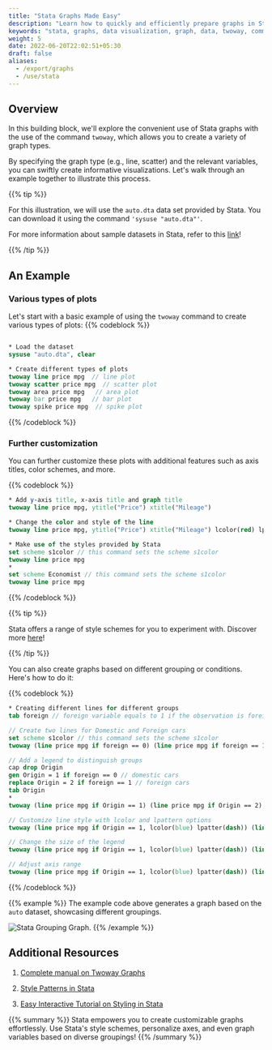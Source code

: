 ```yaml
---
title: "Stata Graphs Made Easy"
description: "Learn how to quickly and efficiently prepare graphs in Stata."
keywords: "stata, graphs, data visualization, graph, data, twoway, command, dataset, example, tutorial"
weight: 5
date: 2022-06-20T22:02:51+05:30
draft: false
aliases:
  - /export/graphs
  - /use/stata
---
```


## Overview

In this building block, we'll explore the convenient use of Stata graphs with the use of the command `twoway`, which allows you to create a variety of graph types. 

By specifying the graph type (e.g., line, scatter) and the relevant variables, you can swiftly create informative visualizations. Let's walk through an example together to illustrate this process.

{{% tip %}}

For this illustration, we will use the `auto.dta` data set provided by Stata. 
You can download it using the command `'sysuse "auto.dta"'`. 

For more information about sample datasets in Stata, refer to this [link](https://www.stata.com/manuals13/gsw1.pdf)!

{{% /tip %}}


## An Example

### Various types of plots
Let's start with a basic example of using the `twoway` command to create various types of plots: 
{{% codeblock %}}

```Stata

* Load the dataset
sysuse "auto.dta", clear

* Create different types of plots
twoway line price mpg  // line plot
twoway scatter price mpg  // scatter plot
twoway area price mpg   // area plot
twoway bar price mpg   // bar plot
twoway spike price mpg  // spike plot
```
{{% /codeblock %}}

### Further customization
You can further customize these plots with additional features such as axis titles, color schemes, and more. 

{{% codeblock %}}
```Stata
* Add y-axis title, x-axis title and graph title
twoway line price mpg, ytitle("Price") xtitle("Mileage")

* Change the color and style of the line  
twoway line price mpg, ytitle("Price") xtitle("Mileage") lcolor(red) lpattern(dash_dot)

* Make use of the styles provided by Stata
set scheme s1color // this command sets the scheme s1color
twoway line price mpg
*
set scheme Economist // this command sets the scheme s1color
twoway line price mpg
```
{{% /codeblock %}}

{{% tip %}}

Stata offers a range of style schemes for you to experiment with. Discover more [here](https://people.umass.edu/biostat690c/pdf/stata%20schemes%20and%20palettes.pdf)!

{{% /tip %}}

You can also create graphs based on different grouping or conditions. Here's how to do it:

{{% codeblock %}}
```Stata
* Creating different lines for different groups
tab foreign // foreign variable equals to 1 if the observation is foreing, zero otherwise

// Create two lines for Domestic and Foreign cars
set scheme s1color // this command sets the scheme s1color
twoway (line price mpg if foreign == 0) (line price mpg if foreign == 1)

// Add a legend to distinguish groups
cap drop Origin
gen Origin = 1 if foreign == 0 // domestic cars
replace Origin = 2 if foreign == 1 // foreign cars
tab Origin
*
twoway (line price mpg if Origin == 1) (line price mpg if Origin == 2), legend(label(1 Domestic) label(2 Foreign))

// Customize line style with lcolor and lpattern options
twoway (line price mpg if Origin == 1, lcolor(blue) lpatter(dash)) (line price mpg if Origin == 2, lcolor(black) lpatter(solid)), legend(label(1 Domestic) label(2 Foreign))

// Change the size of the legend
twoway (line price mpg if Origin == 1, lcolor(blue) lpatter(dash)) (line price mpg if Origin == 2, lcolor(black) lpatter(solid)), legend(size(small) label(1 Domestic) label(2 Foreign))

// Adjust axis range
twoway (line price mpg if Origin == 1, lcolor(blue) lpatter(dash)) (line price mpg if Origin == 2, lcolor(black) lpatter(solid)), legend(size(small) label(1 Domestic) label(2 Foreign)) xlab(0(5)50) ylabel(5000(3000)15000)

```
{{% /codeblock %}}

{{% example %}}
The example code above generates a graph based on the `auto` dataset, showcasing different groupings.

![Stata Grouping Graph.](../images/stata_group.png)
{{% /example %}}


## Additional Resources  

1. [Complete manual on Twoway Graphs](https://www.stata.com/manuals/g-2graphtwoway.pdf#g-2graphtwoway)

2. [Style Patterns in Stata](https://www.stata.com/manuals13/g-4linepatternstyle.pdf#g-4linepatternstyle)

3. [Easy Interactive Tutorial on Styling in Stata](https://www.stata.com/meeting/germany18/slides/germany18_Jann.pdf)

{{% summary %}}
Stata empowers you to create customizable graphs effortlessly. Use Stata's style schemes, personalize axes, and even graph variables based on diverse groupings!
{{% /summary %}}

